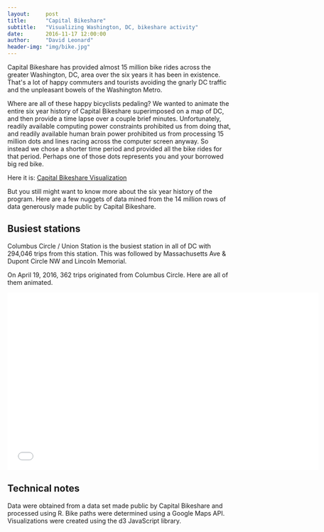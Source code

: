 ```yaml
---
layout:     post
title:      "Capital Bikeshare"
subtitle:   "Visualizing Washington, DC, bikeshare activity"
date:       2016-11-17 12:00:00
author:     "David Leonard"
header-img: "img/bike.jpg"
---
```


<p>Capital Bikeshare has provided almost 15 million bike rides across the greater Washington, DC, area over the six years it has been in existence.  That's a lot of happy commuters and tourists avoiding the gnarly DC traffic and the unpleasant bowels of the Washington Metro.</p>  

Where are all of these happy bicyclists pedaling?  We wanted to animate the entire six year history of Capital Bikeshare superimposed on a map of DC, and  then provide a time lapse over a couple brief minutes.  Unfortunately, readily available computing power constraints prohibited us from doing that, and readily available human brain power prohibited us from processing 15 million dots and lines racing across the computer screen anyway.  So instead we chose a shorter time period and provided all the bike rides for that period.  Perhaps one of those dots represents you and your borrowed big red bike.

Here it is: [Capital Bikeshare Visualization](https://dal1234.github.io/)

But you still might want to know more about the six year history of the program.  Here are a few nuggets of data mined from the 14 million rows of data generously made public by Capital Bikeshare.

<h2 class="section-heading">Busiest stations</h2>

Columbus Circle / Union Station is the busiest station in all of DC with 294,046 trips from this station.  This was followed by Massachusetts Ave & Dupont Circle NW and Lincoln Memorial.

On April 19, 2016, 362 trips originated from Columbus Circle.  Here are all of them animated.

<iframe src="{{ site.baseurl }}/html/bikeshare_loop_busiest.html" 
width="700" 
height="400"
scrolling="no"
frameborder="0"></iframe>

<h2 class="section-heading">Technical notes</h2>

Data were obtained from a data set made public by Capital Bikeshare and processed using R.  Bike paths were determined using a Google Maps API.  Visualizations were created using the d3 JavaScript library.